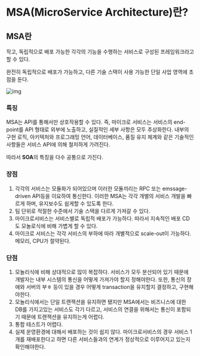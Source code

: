 # MSA(MicroService Architecture)란?

## MSA란

작고, 독립적으로 배포 가능한 각각의 기능을 수행하는 서비스로 구성된 프레임워크라고 할 수 있다.

완전히 독립적으로 배포가 가능하고, 다른 기술 스택이 사용 가능한 단일 사업 영역에 초점을 둔다.

![img](https://blog.kakaocdn.net/dn/cTAT6G/btqD2bvNaYo/42aEDP4R01hfklHBQBZefk/img.png)

### 특징

MSA는 API를 통해서만 상호작용할 수 있다. 즉, 마이크로 서비스는 서비스의 end-point를 API 형태로 외부에 노출하고, 실질적인 세부 사항은 모두 추상화한다. 내부의 구현 로직, 아키텍처와 프로그래밍 언어, 데이터베이스, 품질 유지 체계와 같은 기술적인 사항들은 서비스 API에 의해 철저하게 가려진다.

따라서 **SOA**의 특징을 다수 공통으로 가진다.

### 장점

1. 각각의 서비스는 모듈화가 되어있으며 이러한 모듈끼리는 RPC 또는 emssage-driven API등을 이요하여 통신한다. 이러한 MSA는 각각 개별의 서비스 개발을 빠르게 하며, 유지보수도 쉽게할 수 있도록 한다.
2. 팀 단위로 적절한 수준에서 기술 스택을 다르게 가져갈 수 있다.
3. 마이크로서비스는 서비스별로 독립적 배포가 가능하다. 따라서 지속적인 배포 CD도 모놀로식에 비해 가볍게 할 수 있다.
4. 마이크로 서비스는 각각 서비스의 부하에 따라 개별적으로 scale-out이 가능하다. 메모리, CPU가 절약된다.

### 단점

1. 모놀리식에 비해 상대적으로 많이 복잡하다. 서비스가 모두 분산되어 있기 때문에 개발자는 내부 시스템의 통신을 어떻게 가져가야 할지 정해야한다. 또한, 통신의 장애와 서버의 부ㅎ 등이 있을 경우 어떻게 transaction을 유지할지 결정하고, 구현해야한다.
2. 모놀리식에서는 단일 트랜잭션을 유지하면 됐지만 MSA에서는 비즈니스에 대한 DB를 가지고있는 서비스도 각기 다르고, 서비스의 연결을 위해서는 통신이 포함되기 때문에 트랜잭션을 유지하는게 어렵다.
3. 통합 테스트가 어렵다.
4. 실제 운영환경에 대해서 배포하는 것이 쉽지 않다. 마이크로서비스의 경우 서비스 1개를 재배포한다고 하면 다른 서비스들과의 연계가 정상적으로 이루어지고 있는지 확인해야한다.